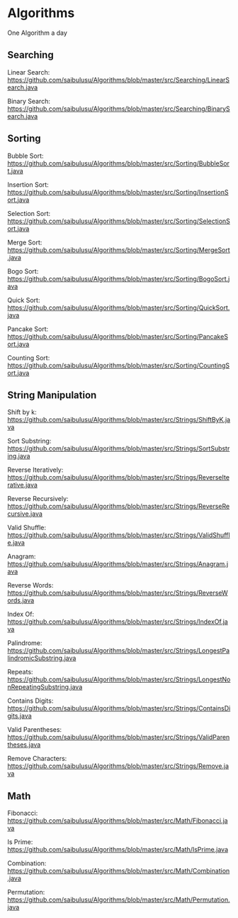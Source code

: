 # Algorithms

One Algorithm a day



## Searching

Linear Search: https://github.com/saibulusu/Algorithms/blob/master/src/Searching/LinearSearch.java

Binary Search: https://github.com/saibulusu/Algorithms/blob/master/src/Searching/BinarySearch.java



## Sorting
Bubble Sort: https://github.com/saibulusu/Algorithms/blob/master/src/Sorting/BubbleSort.java

Insertion Sort: https://github.com/saibulusu/Algorithms/blob/master/src/Sorting/InsertionSort.java

Selection Sort: https://github.com/saibulusu/Algorithms/blob/master/src/Sorting/SelectionSort.java

Merge Sort: https://github.com/saibulusu/Algorithms/blob/master/src/Sorting/MergeSort.java

Bogo Sort: https://github.com/saibulusu/Algorithms/blob/master/src/Sorting/BogoSort.java

Quick Sort: https://github.com/saibulusu/Algorithms/blob/master/src/Sorting/QuickSort.java

Pancake Sort: https://github.com/saibulusu/Algorithms/blob/master/src/Sorting/PancakeSort.java

Counting Sort: https://github.com/saibulusu/Algorithms/blob/master/src/Sorting/CountingSort.java



## String Manipulation
Shift by k: https://github.com/saibulusu/Algorithms/blob/master/src/Strings/ShiftByK.java

Sort Substring: https://github.com/saibulusu/Algorithms/blob/master/src/Strings/SortSubstring.java

Reverse Iteratively: https://github.com/saibulusu/Algorithms/blob/master/src/Strings/ReverseIterative.java

Reverse Recursively: https://github.com/saibulusu/Algorithms/blob/master/src/Strings/ReverseRecursive.java

Valid Shuffle: https://github.com/saibulusu/Algorithms/blob/master/src/Strings/ValidShuffle.java

Anagram: https://github.com/saibulusu/Algorithms/blob/master/src/Strings/Anagram.java

Reverse Words: https://github.com/saibulusu/Algorithms/blob/master/src/Strings/ReverseWords.java

Index Of: https://github.com/saibulusu/Algorithms/blob/master/src/Strings/IndexOf.java

Palindrome: https://github.com/saibulusu/Algorithms/blob/master/src/Strings/LongestPalindromicSubstring.java

Repeats: https://github.com/saibulusu/Algorithms/blob/master/src/Strings/LongestNonRepeatingSubstring.java

Contains Digits: https://github.com/saibulusu/Algorithms/blob/master/src/Strings/ContainsDigits.java

Valid Parentheses: https://github.com/saibulusu/Algorithms/blob/master/src/Strings/ValidParentheses.java

Remove Characters: https://github.com/saibulusu/Algorithms/blob/master/src/Strings/Remove.java

## Math
Fibonacci: https://github.com/saibulusu/Algorithms/blob/master/src/Math/Fibonacci.java

Is Prime: https://github.com/saibulusu/Algorithms/blob/master/src/Math/IsPrime.java

Combination: https://github.com/saibulusu/Algorithms/blob/master/src/Math/Combination.java


Permutation: https://github.com/saibulusu/Algorithms/blob/master/src/Math/Permutation.java
